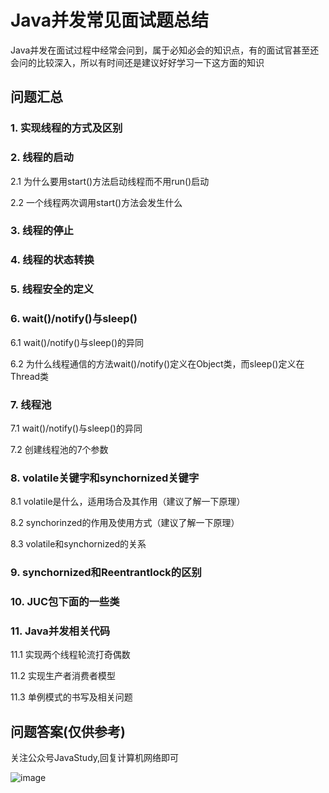 # Java并发常见面试题总结
Java并发在面试过程中经常会问到，属于必知必会的知识点，有的面试官甚至还会问的比较深入，所以有时间还是建议好好学习一下这方面的知识

## 问题汇总

### 1. 实现线程的方式及区别

### 2. 线程的启动

2.1 为什么要用start()方法启动线程而不用run()启动

2.2 一个线程两次调用start()方法会发生什么

### 3. 线程的停止

### 4. 线程的状态转换

### 5. 线程安全的定义

### 6. wait()/notify()与sleep()

6.1 wait()/notify()与sleep()的异同

6.2 为什么线程通信的方法wait()/notify()定义在Object类，而sleep()定义在Thread类

### 7. 线程池

7.1 wait()/notify()与sleep()的异同

7.2 创建线程池的7个参数

### 8. volatile关键字和synchornized关键字

8.1 volatile是什么，适用场合及其作用（建议了解一下原理）

8.2 synchorinzed的作用及使用方式（建议了解一下原理）

8.3 volatile和synchornized的关系

### 9. synchornized和Reentrantlock的区别
 
### 10. JUC包下面的一些类

### 11. Java并发相关代码

11.1 实现两个线程轮流打奇偶数

11.2 实现生产者消费者模型

11.3 单例模式的书写及相关问题

## 问题答案(仅供参考)

关注公众号JavaStudy,回复计算机网络即可

![image](https://github.com/miraclewk/JavaRookies/blob/master/JavaStudy.jpg)



  
